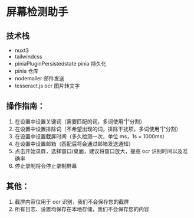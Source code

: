 # 屏幕检测助手

## 技术栈
- nuxt3
- tailwindcss
- piniaPluginPersistedstate pinia 持久化
- pinia 仓库
- nodemailer 邮件发送
- tesseract.js ocr 图片转文字


## 操作指南：
1. 在设置中设置关键词（需要匹配的词，多词使用“|”分割）
2. 在设置中设置排除词（不希望出现的词，排除干扰项，多词使用“|”分割）
3. 在设置中设置截屏时间（多久检测一次，单位 ms，1s = 1000ms）
4. 在设置中设置邮箱（匹配后将会通过邮箱发送通知）
5. 点击开始录屏，选择窗口/桌面，建议将窗口放大，提高 ocr 识别时间以及准确率
6. 停止录制将会停止录制屏幕

## 其他：
1. 截屏内容仅用于 ocr 识别，我们不会保存您的截屏
2. 所有日志、设置均保存在本地存储，我们不会保存您的内容